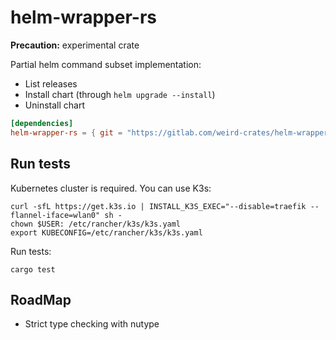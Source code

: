 # helm-wrapper-rs

**Precaution:** experimental crate

Partial helm command subset implementation:

- List releases
- Install chart (through `helm upgrade --install`)
- Uninstall chart

```toml
[dependencies]
helm-wrapper-rs = { git = "https://gitlab.com/weird-crates/helm-wrapper-rs", version = "0.1.0" }
```

## Run tests

Kubernetes cluster is required. You can use K3s:

```shell
curl -sfL https://get.k3s.io | INSTALL_K3S_EXEC="--disable=traefik --flannel-iface=wlan0" sh -
chown $USER: /etc/rancher/k3s/k3s.yaml
export KUBECONFIG=/etc/rancher/k3s/k3s.yaml
```

Run tests:

```shell
cargo test
```

## RoadMap

- Strict type checking with nutype
